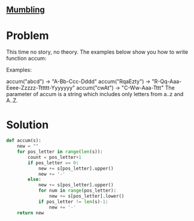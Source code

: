 ## [Mumbling](https://www.codewars.com/kata/5667e8f4e3f572a8f2000039/)

# Problem

This time no story, no theory. The examples below show you how to write function accum:

Examples:

accum("abcd") -> "A-Bb-Ccc-Dddd"
accum("RqaEzty") -> "R-Qq-Aaa-Eeee-Zzzzz-Tttttt-Yyyyyyy"
accum("cwAt") -> "C-Ww-Aaa-Tttt"
The parameter of accum is a string which includes only letters from a..z and A..Z.

# Solution
```Python
def accum(s):
    new = ""
    for pos_letter in range(len(s)):
        count = pos_letter+1
        if pos_letter == 0:
            new += s[pos_letter].upper()
            new += '-'
        else:
            new += s[pos_letter].upper()
            for num in range(pos_letter):
                new += s[pos_letter].lower()
            if pos_letter != len(s)-1:
                new += '-'
    return new
```

